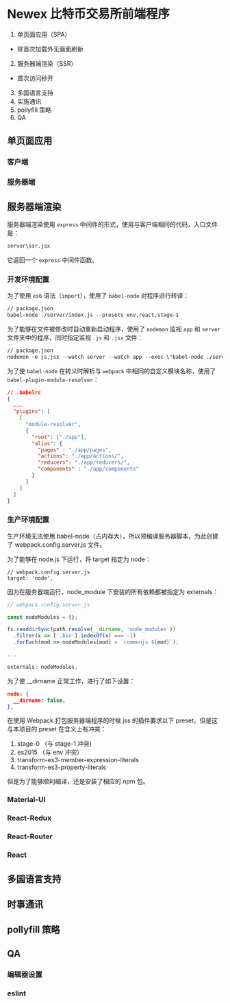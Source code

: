# Newex 比特币交易所前端程序

1. 单页面应用（SPA）
  * 除首次加载外无画面刷新
2. 服务器端渲染（SSR）
  * 首次访问秒开
3. 多国语言支持
4. 实施通讯
5. pollyfill 策略
5. QA

## 单页面应用

### 客户端

### 服务器端

## 服务器端渲染

服务器端渲染使用 `express` 中间件的形式，使用与客户端相同的代码，入口文件是：
```txt
server\ssr.jsx
```
它返回一个 `express` 中间件函数。

### 开发环境配置

为了使用 `es6` 语法（`import`），使用了 `babel-node` 对程序进行转译：
```txt
// package.json
babel-node ./server/index.js --presets env,react,stage-1
```

为了能够在文件被修改时自动重新启动程序，使用了 `nodemon` 监视 `app` 和 `server` 文件夹中的程序，同时指定监视 `.js` 和 `.jsx` 文件：
```txt
// package.json
nodemon -e js,jsx --watch server --watch app --exec \"babel-node ./server/index.js --presets env,react,stage-1\"
```

为了使 `babel-node` 在转义时解析与 `webpack` 中相同的自定义模块名称，使用了 `babel-plugin-module-resolver`：
```json
// .babelrc
{
  ...
  "plugins": [
    [
      "module-resolver", 
      {
        "root": ["./app"],
        "alias": {
          "pages" : "./app/pages",
          "actions": "./app/actions/",
          "reducers": "./app/reducers/",
          "components" : "./app/components"
        }
      }
    ]
  ]
}
```

### 生产环境配置

生产环境无法使用 babel-node（占内存大），所以预编译服务器脚本，为此创建了 webpack.config.server.js 文件。

为了能够在 node.js 下运行，将 target 指定为 node：
```
// webpack.config.server.js
target: 'node',
```

因为在服务器端运行，node_module 下安装的所有依赖都被指定为 externals：
```js
// webpack.config.server.js

const nodeModules = {};

fs.readdirSync(path.resolve(__dirname, 'node_modules'))
  .filter(x => ['.bin'].indexOf(x) === -1)
  .forEach(mod => nodeModules[mod] = `commonjs ${mod}`);

...

externals: nodeModules,
```

为了使 __dirname 正常工作，进行了如下设置：
```json
node: {
  __dirname: false,
},
```

在使用 Webpack 打包服务器端程序的时候 jss 的插件要求以下 preset，但是这与本项目的 preset 在含义上有冲突：

1. stage-0 （与 stage-1 冲突)
2. es2015 （与 env 冲突）
3. transform-es3-member-expression-literals
4. transform-es3-property-literals

但是为了能够顺利编译，还是安装了相应的 npm 包。

### Material-UI

### React-Redux

### React-Router

### React

## 多国语言支持

## 时事通讯

## pollyfill 策略

## QA

### 编辑器设置

### eslint
